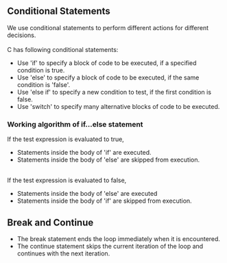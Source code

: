 ## Conditional Statements
We use conditional statements to perform different actions for different decisions.<br><br>
C has following conditional statements:<br>
- Use 'if' to specify a block of code to be executed, if a specified condition is true.
- Use 'else' to specify a block of code to be executed, if the same condition is 'false'.
- Use 'else if' to specify a new condition to test, if the first condition is false.
- Use 'switch' to specify many alternative blocks of code to be executed.

### Working algorithm of if...else statement
If the test expression is evaluated to true,<br>
- Statements inside the body of 'if' are executed.
- Statements inside the body of 'else' are skipped from execution.<br><br>

If the test expression is evaluated to false,<br>
- Statements inside the body of 'else' are executed
- Statements inside the body of 'if' are skipped from execution.

## Break and Continue
- The break statement ends the loop immediately when it is encountered. 
- The continue statement skips the current iteration of the loop and continues with the next iteration. 
